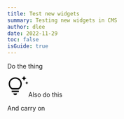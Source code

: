 ```yaml
---
title: Test new widgets
summary: Testing new widgets in CMS
author: dlee
date: 2022-11-29
toc: false
isGuide: true
---
```

Do the thing

<div class="tip"><svg role="img" focusable="false" aria-label="Tip:" xmlns="http://www.w3.org/2000/svg" width="48" height="48">
        <path d="m44.4 19.6-1.2-2.5-2.5-1.1 2.5-1.1 1.1-2.6 1.2 2.5L48 16l-2.5 1.1ZM38 11l-1.8-3.7-3.7-1.8 3.7-1.7L38 0l1.8 3.7 3.7 1.8-3.7 1.7ZM18 44q-1.7 0-2.9-1.2T14 40H22q0 1.7-1.1 2.8T18 44Zm-8.1-7.2v-3h16.2v3Zm.3-6q-3.3-2.1-5.3-5.4Q3 22.2 3 18.1q0-6 4.5-10.5Q11.9 3.2 18 3.2t10.6 4.4Q33 12.1 33 18.1q0 4.1-1.9 7.3t-5.3 5.4Zm1-3h13.6q2.4-1.6 3.8-4.2 1.4-2.5 1.4-5.5 0-4.9-3.5-8.4-3.6-3.5-8.5-3.5-5 0-8.5 3.5T6 18q0 3 1.4 5.5t3.9 4.2Zm6.8 0Z"/>
        </svg><span>Also do this</span></div>

And carry on
